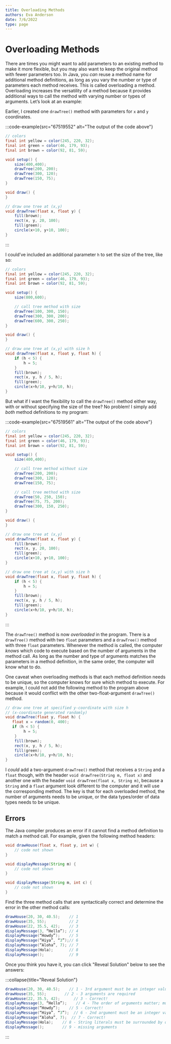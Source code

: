 ```yaml
---
title: Overloading Methods
authors: Eva Anderson
date: 7/6/2022
type: page
---
```


# Overloading Methods

There are times you might want to add parameters to an existing method to make it more flexible, but you may also want to keep the original method with fewer parameters too. In Java, you *can* reuse a method name for additional method definitions, as long as you vary the number or type of parameters each method receives. This is called overloading a method. Overloading increases the versatility of a method because it provides additional ways to call the method with varying number or types of arguments. Let’s look at an example:

Earlier, I created one `drawTree()` method with parameters for `x` and `y` coordinates. 

<!-- method-tree-three.png -->
:::code-example{src="67519552" alt="The output of the code above"}
```java
// colors
final int yellow = color(245, 220, 32);
final int green = color(46, 179, 93);
final int brown = color(92, 81, 59);

void setup() {
    size(400,400);
    drawTree(200, 200);
    drawTree(300, 120);
    drawTree(150, 75);
}

void draw() {
}

// draw one tree at (x,y)
void drawTree(float x, float y) {
    fill(brown);
    rect(x, y, 20, 100);
    fill(green);
    circle(x+10, y+10, 100);
}
```
:::

I could’ve included an additional parameter `h` to set the size of the tree, like so:

```java
// colors
final int yellow = color(245, 220, 32);
final int green = color(46, 179, 93);
final int brown = color(92, 81, 59);

void setup() {
    size(800,600);

    // call tree method with size
    drawTree(100, 300, 150);  
    drawTree(300, 300, 200); 
    drawTree(600, 300, 250);
}

void draw() {  
}

// draw one tree at (x,y) with size h
void drawTree(float x, float y, float h) {
    if (h < 5) {
        h = 5;
    }
    fill(brown);
    rect(x, y, h / 5, h);
    fill(green);
    circle(x+h/10, y+h/10, h);
}
```

But what if I want the flexibility to call the `drawTree()` method either way, with or without specifying the size of the tree? No problem! I simply add *both* method definitions to my program:

<!-- overload-tree-sizes.png -->
:::code-example{src="67519561" alt="The output of the code above"}
```java
// colors
final int yellow = color(245, 220, 32);
final int green = color(46, 179, 93);
final int brown = color(92, 81, 59);

void setup() {
    size(400,400);

    // call tree method without size
    drawTree(200, 200);
    drawTree(300, 120);
    drawTree(150, 75);

    // call tree method with size
    drawTree(50, 250, 150);  
    drawTree(75, 75, 200); 
    drawTree(300, 150, 250);
}

void draw() {  
}

// draw one tree at (x,y)
void drawTree(float x, float y) {
    fill(brown);
    rect(x, y, 20, 100);
    fill(green);
    circle(x+10, y+10, 100);
}

// draw one tree at (x,y) with size h
void drawTree(float x, float y, float h) {
    if (h < 5) {
        h = 5;
    }
    fill(brown);
    rect(x, y, h / 5, h);
    fill(green);
    circle(x+h/10, y+h/10, h);
}
```
:::

The `drawTree()` method is now *overloaded* in the program. There is a `drawTree()` method with two `float` parameters and a `drawTree()` method with three `float` parameters. Whenever the method is called, the computer *knows* which code to execute based on the number of arguments in the method call. As long as the number and type of arguments matches the parameters in a method definition, in the same order, the computer will know what to do. 

One caveat when overloading methods is that each method definition needs to be unique, so the computer knows for sure which method to execute. For example, I could not add the following method to the program above because it would conflict with the other two-float-argument `drawTree()` method.

```java
// draw one tree at specified y-coordinate with size h 
// (x-coordinate generated randomly)
void drawTree(float y, float h) {
   float x = random(0, 400); 
   if (h < 5) {
        h = 5;
    }
    fill(brown);
    rect(x, y, h / 5, h);
    fill(green);
    circle(x+h/10, y+h/10, h);
}
```

I *could* add a two-argument `drawTree()` method that receives a `String` and a `float` though, with the header `void drawTree(String m, float x)` and another one with the header `void drawTree(float x, String m)`, because a `String` and a `float` argument look different to the computer and it will use the corresponding method. The key is that for each overloaded method, the number of arguments needs to be unique, or the data types/order of data types needs to be unique.

## Errors

The Java compiler produces an error if it cannot find a method definition to match a method call. For example, given the following method headers:

```java
void drawHouse(float x, float y, int w) {
    // code not shown
}

void displayMessage(String m) {
    // code not shown
}

void displayMessage(String m, int c) {
    // code not shown
}
```

Find the three method calls that are syntactically correct and determine the error in the other method calls:

```java
drawHouse(20, 30, 40.5);    // 1
drawHouse(35, 55);          // 2
drawHouse(22, 35.5, 42);    // 3
displayMessage(3, “Hello”); // 4
displayMessage(“Howdy”);    // 5
displayMessage(“Hiya”, “3”);// 6
displayMessage(“Aloha”, 7); // 7
displayMessage(Hola);       // 8
displayMessage();           // 9
```    

Once you think you have it, you can click "Reveal Solution" below to see the answers:

:::collapse{title="Reveal Solution"}
```java
drawHouse(20, 30, 40.5);    // 1 - 3rd argument must be an integer value, not a float
drawHouse(35, 55);        // 2 - 3 arguments are required
drawHouse(22, 35.5, 42);      // 3 - Correct!
displayMessage(3, “Hello”);    // 4 - The order of arguments matter; must be String then integer
displayMessage(“Howdy”);    // 5 - Correct!
displayMessage(“Hiya”, “3”);  // 6 - 2nd argument must be an integer value, not a String
displayMessage(“Aloha”, 7);  // 7 - Correct!
displayMessage(Hola);    // 8 - String literals must be surrounded by quotation marks
displayMessage();        // 9 - missing arguments
```
:::
